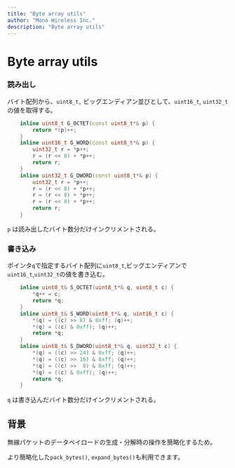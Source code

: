 ```yaml
---
title: "Byte array utils"
author: "Mono Wireless Inc."
description: "Byte array utils"
---
```

# Byte array utils

### 読み出し

バイト配列から、`uint8_t,` ビッグエンディアン並びとして、`uint16_t`, `uint32_t `の値を取得する。

```cpp
	inline uint8_t G_OCTET(const uint8_t*& p) {
		return *(p)++; 
	}
	inline uint16_t G_WORD(const uint8_t*& p) {
		uint32_t r = *p++;
		r = (r << 8) + *p++;
		return r;
	}
	inline uint32_t G_DWORD(const uint8_t*& p) {
		uint32_t r = *p++;
		r = (r << 8) + *p++;
		r = (r << 8) + *p++;
		r = (r << 8) + *p++;
		return r;
	}
```

`p` は読み出したバイト数分だけインクリメントされる。



### 書き込み

ポインタ`q`で指定するバイト配列に`uint8_t`,ビッグエンディアンで`uint16_t`,`uint32_t`の値を書き込む。

```cpp
	inline uint8_t& S_OCTET(uint8_t*& q, uint8_t c) {
		*q++ = c;
		return *q;
	}
	inline uint8_t& S_WORD(uint8_t*& q, uint16_t c) {
		*(q) = ((c) >> 8) & 0xff; (q)++;
		*(q) = ((c) & 0xff); (q)++;
		return *q;
	}
	inline uint8_t& S_DWORD(uint8_t*& q, uint32_t c) {
		*(q) = ((c) >> 24) & 0xff; (q)++;
		*(q) = ((c) >> 16) & 0xff; (q)++;
		*(q) = ((c) >>  8) & 0xff; (q)++;
		*(q) = ((c) & 0xff); (q)++;
		return *q;
	}
```

`q` は書き込んだバイト数分だけインクリメントされる。



## 背景

無線パケットのデータペイロードの生成・分解時の操作を簡略化するため。

より簡略化した`pack_bytes()`, `expand_bytes()`も利用できます。

